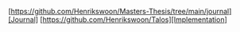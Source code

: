 [https://github.com/Henrikswoon/Masters-Thesis/tree/main/journal][Journal]
[https://github.com/Henrikswoon/Talos][Implementation]
